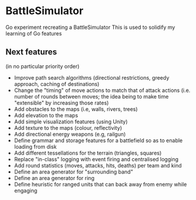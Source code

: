 # BattleSimulator
Go experiment recreating a BattleSimulator
This is used to solidify my learning of Go features

## Next features
(in no particular priority order)
- Improve path search algorithms (directional restrictions, greedy approach, caching of destinations)
- Change the "timing" of move actions to match that of attack actions (i.e. number of rounds between moves; the idea being to make time "extensible" by increasing those rates)
- Add obstacles to the maps (i.e, walls, rivers, trees)
- Add elevation to the maps 
- Add simple visualization features (using Unity)
- Add texture to the maps (colour, reflectivity)
- Add directional energy weapons (e.g, railgun)
- Define grammar and storage features for a battlefield so as to enable loading from disk
- Add different tessellations for the terrain (triangles, squares)
- Replace "in-class" logging with event firing and centralised logging
- Add round statistics (moves, attacks, hits, deaths) per team and kind
- Define an area generator for "surrounding band"
- Define an area generator for ring
- Define heuristic for ranged units that can back away from enemy while engaging